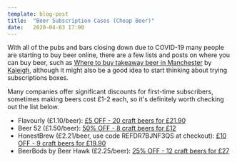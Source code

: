 ```yaml
---
template: blog-post
title:  "Beer Subscription Cases (Cheap Beer)"
date:   2020-04-03 17:00
---
```


With all of the pubs and bars closing down due to COVID-19 many people are starting to buy beer online, there are a few lists and posts on where you can buy beer, such as [Where to buy takeaway beer in Manchester](https://thealeinkaleigh.wordpress.com/2020/03/21/where-to-buy-takeaway-beer-in-manchester/) by [Kaleigh](https://twitter.com/kaleighpie), although it might also be a good idea to start thinking about trying subscriptions boxes.

Many companies offer significant discounts for first-time subscribers, sometimes making beers cost £1-2 each, so it's definitely worth checking out the list below.

- Flavourly (£1.10/beer): [£5 OFF - 20 craft beers for £21.90](www.flavourly.com/SEAN57G2Q)
- Beer 52 (£1.50/beer): [50% OFF - 8 craft beers for £12](https://www.beer52.com/join/NHAFAJ)
- HonestBrew (£2.21/beer, use code REFDR7BJNF3QS at checkout): [£10 OFF - 9 craft beers for £19.90](https://honestbrew.co.uk/referral/)
- BeerBods by Beer Hawk (£2.25/beer): [25% OFF - 12 craft beers for £27](https://beerbods.co.uk/share/ESFWWXHD/)
